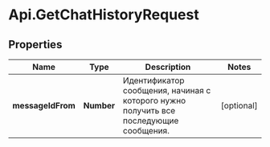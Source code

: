 # Api.GetChatHistoryRequest

## Properties

Name | Type | Description | Notes
------------ | ------------- | ------------- | -------------
**messageIdFrom** | **Number** | Идентификатор сообщения, начиная с которого нужно получить все последующие сообщения. | [optional] 


